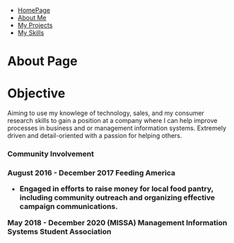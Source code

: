 <ul class="nav justify-content-center">
  <li class="nav-item">
    <a class="nav-link active" href="index">HomePage</a>
  </li>
  <li class="nav-item">
    <a class="nav-link" href="About">About Me</a>
  </li>
  <li class="nav-item">
    <a class="nav-link" href="Project">My Projects</a>
  </li>
  <li class="nav-item">
    <a class="nav-link" href="Skills">My Skills</a>
  </li>
</ul>
<h1>About Page</h1>

  <H1>Objective</H1>
  <p>Aiming to use my knowlege of technology, sales, and my consumer research skills to gain a position at a company where I can help improve processes in business and or management information systems. Extremely driven and detail-oriented with a passion for helping others.</p>
 



   <h3> Community Involvement<h3/>
   August 2016 - December 2017 Feeding America
          <ul>
           <li>Engaged in efforts to raise money for local food pantry, including community outreach and organizing effective campaign communications.</li>
     </ul>
               <b>May 2018 - December 2020 (MISSA) Management Information Systems Student Association</b>
 
